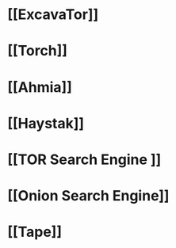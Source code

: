 # [[ExcavaTor]]

# [[Torch]]

# [[Ahmia]]

# [[Haystak]]

# [[TOR Search Engine ]]

# [[Onion Search Engine]]

# [[Tape]]




